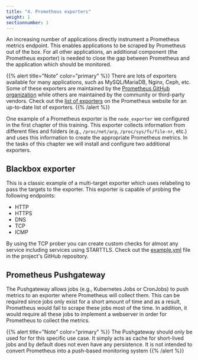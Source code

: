 ```yaml
---
title: "4. Prometheus exporters"
weight: 1
sectionnumber: 1
---
```


An increasing number of applications directly instrument a Prometheus metrics endpoint. This enables applications to be scraped by Prometheus out of the box. For all other applications, an additional component (the Prometheus exporter) is needed to close the gap between Prometheus and the application which should be monitored.

{{% alert title="Note" color="primary" %}}
There are lots of exporters available for many applications, such as MySQL/MariaDB, Nginx, Ceph, etc. Some of these exporters are maintained by the [Prometheus GitHub organization](https://github.com/prometheus?q=exporter) while others are maintained by the community or third-party vendors. Check out the [list of exporters](https://prometheus.io/docs/instrumenting/exporters/) on the Prometheus website for an up-to-date list of exporters.
{{% /alert %}}

One example of a Prometheus exporter is the `node_exporter` we configured in the first chapter of this training. This exporter collects information from different files and folders (e.g., `/proc/net/arp`, `/proc/sys/fs/file-nr`, etc.) and uses this information to create the appropriate Prometheus metrics.
In the tasks of this chapter we will install and configure two additional exporters.

## Blackbox exporter

This is a classic example of a multi-target exporter which uses relabeling to pass the targets to the exporter. This exporter is capable of probing the following endpoints:

* HTTP
* HTTPS
* DNS
* TCP
* ICMP

By using the TCP prober you can create custom checks for almost any service including services using STARTTLS. Check out the [example.yml](https://github.com/prometheus/blackbox_exporter/blob/master/example.yml) file in the project's GitHub repository.


## Prometheus Pushgateway

The Pushgateway allows jobs (e.g., Kubernetes Jobs or CronJobs) to push metrics to an exporter where Prometheus will collect them. This can be required since jobs only exist for a short amount of time and as a result, Prometheus would fail to scrape these jobs most of the time. In addition, it would require all these jobs to implement a webserver in order for Prometheus to collect the metrics.

{{% alert title="Note" color="primary" %}}
The Pushgateway should only be used for for this specific use case. It simply acts as cache for short-lived jobs and by default does not even have any persistence. It is not intended to convert Prometheus into a push-based monitoring system
{{% /alert %}}
